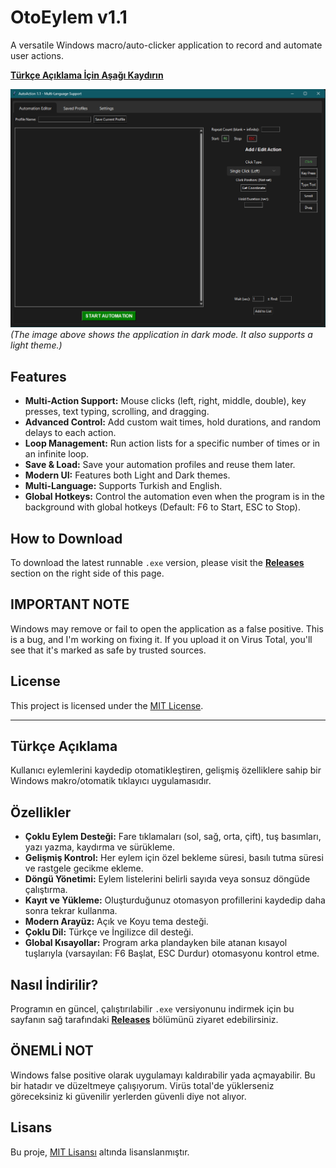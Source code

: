 # OtoEylem v1.1

A versatile Windows macro/auto-clicker application to record and automate user actions. 

**[Türkçe Açıklama İçin Aşağı Kaydırın](#türkçe-açıklama)**

![Application Screenshot](./screenshot-dark.png)
*(The image above shows the application in dark mode. It also supports a light theme.)*

## Features

*   **Multi-Action Support:** Mouse clicks (left, right, middle, double), key presses, text typing, scrolling, and dragging.
*   **Advanced Control:** Add custom wait times, hold durations, and random delays to each action.
*   **Loop Management:** Run action lists for a specific number of times or in an infinite loop.
*   **Save & Load:** Save your automation profiles and reuse them later.
*   **Modern UI:** Features both Light and Dark themes.
*   **Multi-Language:** Supports Turkish and English.
*   **Global Hotkeys:** Control the automation even when the program is in the background with global hotkeys (Default: F6 to Start, ESC to Stop).

## How to Download

To download the latest runnable `.exe` version, please visit the **[Releases](https://github.com/Beodulf/AutoAction/releases/tag/Yayın)** section on the right side of this page.

## IMPORTANT NOTE

Windows may remove or fail to open the application as a false positive. This is a bug, and I'm working on fixing it. If you upload it on Virus Total, you'll see that it's marked as safe by trusted sources.

## License

This project is licensed under the [MIT License](LICENSE).

---

## Türkçe Açıklama

Kullanıcı eylemlerini kaydedip otomatikleştiren, gelişmiş özelliklere sahip bir Windows makro/otomatik tıklayıcı uygulamasıdır. 

## Özellikler

*   **Çoklu Eylem Desteği:** Fare tıklamaları (sol, sağ, orta, çift), tuş basımları, yazı yazma, kaydırma ve sürükleme.
*   **Gelişmiş Kontrol:** Her eylem için özel bekleme süresi, basılı tutma süresi ve rastgele gecikme ekleme.
*   **Döngü Yönetimi:** Eylem listelerini belirli sayıda veya sonsuz döngüde çalıştırma.
*   **Kayıt ve Yükleme:** Oluşturduğunuz otomasyon profillerini kaydedip daha sonra tekrar kullanma.
*   **Modern Arayüz:** Açık ve Koyu tema desteği.
*   **Çoklu Dil:** Türkçe ve İngilizce dil desteği.
*   **Global Kısayollar:** Program arka plandayken bile atanan kısayol tuşlarıyla (varsayılan: F6 Başlat, ESC Durdur) otomasyonu kontrol etme.

## Nasıl İndirilir?

Programın en güncel, çalıştırılabilir `.exe` versiyonunu indirmek için bu sayfanın sağ tarafındaki **[Releases](https://github.com/Beodulf/AutoAction/releases/tag/Yayın)** bölümünü ziyaret edebilirsiniz.

## ÖNEMLİ NOT

Windows false positive olarak uygulamayı kaldırabilir yada açmayabilir. Bu bir hatadır ve düzeltmeye çalışıyorum. Virüs total'de yüklerseniz göreceksiniz ki güvenilir yerlerden güvenli diye not alıyor.

## Lisans

Bu proje, [MIT Lisansı](LICENSE) altında lisanslanmıştır.



